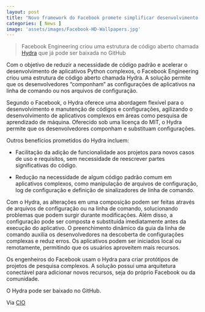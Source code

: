```yaml
---
layout: post
title: "Novo framework do Facebook promete simplificar desenvolvimento de Python"
categories: [ News ]
image: 'assets/images/Facebook-HD-Wallpapers.jpg'
---
```


> Facebook Engineering criou uma estrutura de código aberto chamada [Hydra](https://cli.dev/) que já pode ser baixada no GitHub

Com o objetivo de reduzir a necessidade de código padrão e acelerar o desenvolvimento de aplicativos Python complexos, o Facebook Engineering criou uma estrutura de código aberto chamada Hydra. A solução permite que os desenvolvedores “componham” as configurações de aplicativos na linha de comando ou nos arquivos de configuração.

Segundo o Facebook, o Hydra oferece uma abordagem flexível para o desenvolvimento e manutenção de códigos e configurações, agilizando o desenvolvimento de aplicativos complexos em áreas como pesquisa de aprendizado de máquina. Oferecido sob uma licença do MIT, o Hydra permite que os desenvolvedores componham e substituam configurações.

Outros benefícios prometidos do Hydra incluem:

- Facilitação da adição de funcionalidade aos projetos para novos casos de uso e requisitos, sem necessidade de reescrever partes significativas do código.

- Redução na necessidade de algum código padrão comum em aplicativos complexos, como manipulação de arquivos de configuração, log de configuração e definição de sinalizadores de linha de comando.

<script async src="https://pagead2.googlesyndication.com/pagead/js/adsbygoogle.js"></script>
<!-- Informat -->
<ins class="adsbygoogle"
     style="display:block"
     data-ad-client="ca-pub-2838251107855362"
     data-ad-slot="2327980059"
     data-ad-format="auto"
     data-full-width-responsive="true"></ins>
<script>
(adsbygoogle = window.adsbygoogle || []).push({});
</script>    

Com o Hydra, as alterações em uma composição podem ser feitas através de arquivos de configuração ou na linha de comando, solucionando problemas que podem surgir durante modificações. Além disso, a configuração pode ser composta e substituída imediatamente antes da execução do aplicativo. O preenchimento dinâmico da guia da linha de comando auxilia os desenvolvedores na descoberta de configurações complexas e reduz erros. Os aplicativos podem ser iniciados local ou remotamente, permitindo que os usuários aproveitem mais recursos.

Os engenheiros do Facebook usam o Hydra para criar protótipos de projetos de pesquisa complexos. A solução possui uma arquitetura conectável para adicionar novos recursos, seja do próprio Facebook ou da comunidade.

O Hydra pode ser baixado no GitHub.

Via [CIO](https://cio.com.br/novo-framework-do-facebook-promete-simplificar-desenvolvimento-de-python/)
